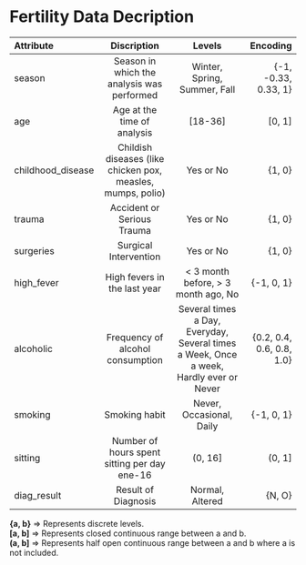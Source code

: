 # Fertility Data Decription

| Attribute     | Discription   | Levels | Encoding | 
| :------------- |:-------------:|:------:|---------:|
| season | Season in which the analysis was performed | Winter, Spring, Summer, Fall | {-1, -0.33, 0.33, 1} |
| age | Age at the time of analysis | [18-36] | [0, 1] |
| childhood_disease | Childish diseases (like chicken pox, measles, mumps, polio) | Yes or No | {1, 0} |
| trauma | Accident or Serious Trauma | Yes or No | {1, 0} |
| surgeries | Surgical Intervention | Yes or No | {1, 0} |
| high_fever | High fevers in the last year | < 3 month before, > 3 month ago, No | {-1, 0, 1} |
| alcoholic | Frequency of alcohol consumption | Several times a Day, Everyday, Several times a Week, Once a week, Hardly ever or Never | {0.2, 0.4, 0.6, 0.8, 1.0} |
| smoking | Smoking habit | Never, Occasional, Daily | {-1, 0, 1} |
| sitting | Number of hours spent sitting per day ene-16 | (0, 16] | (0, 1] |
| diag_result | Result of Diagnosis | Normal, Altered | {N, O} |

**{a, b}** => Represents discrete levels. <br>
**[a, b]** => Represents closed continuous range between a and b. <br>
**(a, b]** => Represents half open continuous range between a and b where a is not included. <br>
